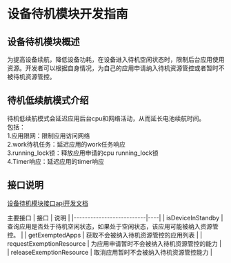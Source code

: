 # 设备待机模块开发指南
## 设备待机模块概述
为提高设备续航，降低设备功耗，在设备进入待机空闲状态时，限制后台应用使用资源。开发者可以根据自身情况，为自己的应用申请纳入待机资源管控或者暂时不被待机资源管控。

## 待机低续航模式介绍
待机低续航模式会延迟应用后台cpu和网络活动，从而延长电池续航时间。
<br>包括：
<br>1.应用限网：限制应用访问网络
<br>2.work待机任务：延迟应用的work任务响应
<br>3.running_lock锁：释放应用申请的cpu running_lock锁
<br>4.Timer响应：延迟应用的timer响应
## 接口说明
[设备待机模块接口api开发文档](https://gitee.com/openharmony/docs/blob/4b89700885537543d26e2dfc96b4dee15a544229/zh-cn/application-dev/reference/apis/js-apis-resourceschedule-deviceStandby.md)

主要接口
| 接口                       | 说明 |
|--------------------------|----|
| isDeviceInStandby        |  查询应用是否处于待机空闲状态，如果处于空闲状态，该应用可能被纳入资源管控。  |
| getExemptedApps          | 获取不会被纳入待机资源管控的应用列表   |
| requestExemptionResource |  为应用申请暂时不会被纳入待机资源管控的能力  |
| releaseExemptionResource |  取消应用暂时不会被纳入待机资源管控能力  |